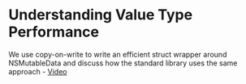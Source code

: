 # Understanding Value Type Performance

We use copy-on-write to write an efficient struct wrapper around NSMutableData and discuss how the standard library uses the same approach - [Video](https://talk.objc.io/episodes/S01E20-understanding-value-type-performance)
